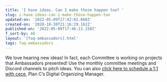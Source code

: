 ```yaml
---
title: 'I have ideas. Can I make those happen too? '
slug: i-have-ideas-can-i-make-those-happen-too
updated-on: '2022-05-09T17:42:02.668Z'
created-on: '2020-10-30T21:16:29.162Z'
published-on: '2022-05-09T17:46:13.150Z'
f_sort-by: 40
layout: '[faq-ambassadors].html'
tags: faq-ambassadors
---
```


We love hearing new ideas! In fact, each Committee is working on projects that Ambassadors presented! Use the monthly committee meetings and Discord channels to pitch ideas. You can also [click here to schedule a 1:1 with cece](https://bit.ly/AI1on1), Plan C’s Digital Organizing Manager.
